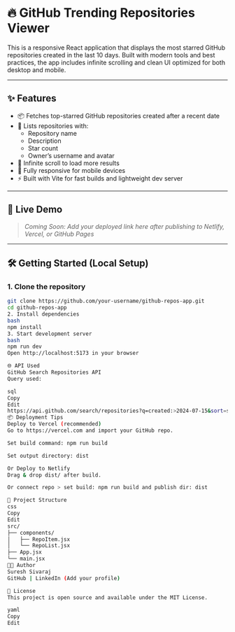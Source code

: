 # 🔥 GitHub Trending Repositories Viewer

This is a responsive React application that displays the most starred GitHub repositories created in the last 10 days. Built with modern tools and best practices, the app includes infinite scrolling and clean UI optimized for both desktop and mobile.

---

## ✨ Features

- 📦 Fetches top-starred GitHub repositories created after a recent date
- 📃 Lists repositories with:
  - Repository name
  - Description
  - Star count
  - Owner’s username and avatar
- 🔁 Infinite scroll to load more results
- 📱 Fully responsive for mobile devices
- ⚡ Built with Vite for fast builds and lightweight dev server

---

## 🚀 Live Demo

> _Coming Soon: Add your deployed link here after publishing to Netlify, Vercel, or GitHub Pages_

---

## 🛠️ Getting Started (Local Setup)

### 1. Clone the repository
```bash
git clone https://github.com/your-username/github-repos-app.git
cd github-repos-app
2. Install dependencies
bash
npm install
3. Start development server
bash
npm run dev
Open http://localhost:5173 in your browser

🌐 API Used
GitHub Search Repositories API
Query used:

sql
Copy
Edit
https://api.github.com/search/repositories?q=created:>2024-07-15&sort=stars&order=desc&page=1
📦 Deployment Tips
Deploy to Vercel (recommended)
Go to https://vercel.com and import your GitHub repo.

Set build command: npm run build

Set output directory: dist

Or Deploy to Netlify
Drag & drop dist/ after build.

Or connect repo > set build: npm run build and publish dir: dist

📁 Project Structure
css
Copy
Edit
src/
├── components/
│   ├── RepoItem.jsx
│   └── RepoList.jsx
├── App.jsx
└── main.jsx
👨‍💻 Author
Suresh Sivaraj
GitHub | LinkedIn (Add your profile)

📄 License
This project is open source and available under the MIT License.

yaml
Copy
Edit
